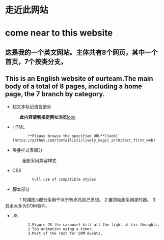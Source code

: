 # 走近此网站
# come near to this website
## 这是我的一个英文网站。主体共有8个网页，其中一个首页，7个按类分支。
## This is an English website of ourteam.The main body of a total of 8 pages, including a home page, the 7 branch by category.
* 超文本标记语言部分
              
             **此内容请到指定网址浏览**[look](https://github.com/tantailiuli/lively_magic_architect_first_web)
* HTML
             
             **Please browse the specified URL**[look](https://github.com/tantailiuli/lively_magic_architect_first_web)
* 层叠样式表部分
               
               全部采用兼容样式
* CSS
               
               Full use of compatible styles
* 脚本部分
             
             1.轮播图js部分采用干掉所有点亮自己思想。
 			 2.置顶动画采用定时器。
 			 3.其余大多为DOM事件。
* JS
             
             1.Figure JS the carousel kill all the light of his thoughts.
             2.Top animation using a timer.
             3.Most of the rest for DOM events.
